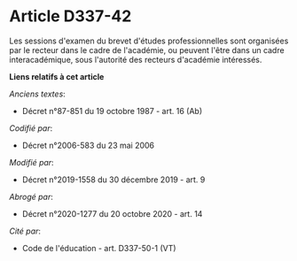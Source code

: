 # Article D337-42

Les sessions d'examen du brevet d'études professionnelles sont organisées par le recteur dans le cadre de l'académie, ou
peuvent l'être dans un cadre interacadémique, sous l'autorité des recteurs d'académie intéressés.

**Liens relatifs à cet article**

_Anciens textes_:

  - Décret n°87-851 du 19 octobre 1987 - art. 16 (Ab)

_Codifié par_:

  - Décret n°2006-583 du 23 mai 2006

_Modifié par_:

  - Décret n°2019-1558 du 30 décembre 2019 - art. 9

_Abrogé par_:

  - Décret n°2020-1277 du 20 octobre 2020 - art. 14

_Cité par_:

  - Code de l'éducation - art. D337-50-1 (VT)
